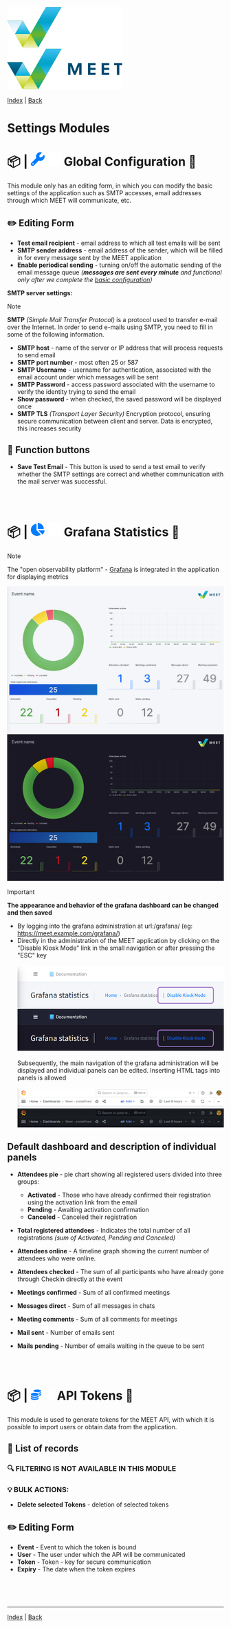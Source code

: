 [![MEET](../../_data/MEET_H_04.svg#gh-dark-mode-only "MEET")](../../README.md#gh-dark-mode-only)
[![MEET](../../_data/MEET_H_03.svg#gh-light-mode-only "MEET")](../../README.md#gh-light-mode-only)

[Index](../README.md) | [Back](0009.md)


# Settings Modules

# 📦 |&nbsp;![Global Configuration](../../_data/18.svg#gh-light-mode-only) ![Global Configuration](../../_data/dark/18.svg#gh-dark-mode-only) Global Configuration <a id='_1'></a>🔧

This module only has an editing form, in which you can modify the basic settings of the application such as SMTP accesses, email addresses through which MEET will communicate, etc.

## ✏️ Editing Form

- **Test email recipient** - email address to which all test emails will be sent
- **SMTP sender address** - email address of the sender, which will be filled in for every message sent by the MEET application
- **Enable periodical sending** - turning on/off the automatic sending of the email message queue *(**messages are sent every minute** and functional only after we complete the [basic configuration](0003.md))*

**SMTP server settings:**
> [!NOTE] 
>**SMTP** *(Simple Mail Transfer Protocol)* is a protocol used to transfer e-mail over the Internet. In order to send e-mails using SMTP, you need to fill in some of the following information.
- **SMTP host** - name of the server or IP address that will process requests to send email
- **SMTP port number** - most often 25 or 587
- **SMTP Username** - username for authentication, associated with the email account under which messages will be sent
- **SMTP Password** - access password associated with the username to verify the identity trying to send the email
- **Show password** - when checked, the saved password will be displayed once
- **SMTP TLS** *(Transport Layer Security)* Encryption protocol, ensuring secure communication between client and server. Data is encrypted, this increases security

## 💎 Function buttons
- **Save Test Email** - This button is used to send a test email to verify whether the SMTP settings are correct and whether communication with the mail server was successful.



<br /><br />
# 📦 |&nbsp;![Grafana Statistics](../../_data/22.svg#gh-light-mode-only) ![Grafana Statistics](../../_data/dark/22.svg#gh-dark-mode-only) Grafana Statistics <a id='_2'></a>🔧

> [!NOTE]
>The "open observability platform" - <a href="https://grafana.com/" target="_blank">Grafana</a> is integrated in the application for displaying metrics



![Grafana Statistics](../../_data/screenshots/0022.png#gh-light-mode-only "")
![Grafana Statistics](../../_data/screenshots/dark/0022.png#gh-dark-mode-only "")

> [!IMPORTANT]
> **The appearance and behavior of the grafana dashboard can be changed and then saved**
> - By logging into the grafana administration at url:/grafana/ (eg: https://meet.example.com/grafana/)
> - Directly in the administration of the MEET application by clicking on the "Disable Kiosk Mode" link in the small navigation or after pressing the "ESC" key
> <br /><br />
> ![Grafana Statistics](../../_data/screenshots/0023.png#gh-light-mode-only "")
> ![Grafana Statistics](../../_data/screenshots/dark/0023.png#gh-dark-mode-only "")
> <br /><br />
> Subsequently, the main navigation of the grafana administration will be displayed and individual panels can be edited.
> Inserting HTML tags into panels is allowed
> <br /><br />
>![Grafana Navigation](../../_data/screenshots/0021.png#gh-light-mode-only "")
>![Grafana Navigation](../../_data/screenshots/dark/0021.png#gh-dark-mode-only "")
>

## Default dashboard and description of individual panels

- **Attendees pie** - pie chart showing all registered users divided into three groups:
     - **Activated** - Those who have already confirmed their registration using the activation link from the email
     - **Pending** - Awaiting activation confirmation
     - **Canceled** - Canceled their registration

- **Total registered attendees** - Indicates the total number of all registrations *(sum of Activated, Pending and Canceled)*

- **Attendees online** - A timeline graph showing the current number of attendees who were online.

- **Attendees checked** - The sum of all participants who have already gone through Checkin directly at the event
- **Meetings confirmed** - Sum of all confirmed meetings
- **Messages direct** - Sum of all messages in chats
- **Meeting comments** - Sum of all comments for meetings
- **Mail sent** - Number of emails sent
- **Mails pending** - Number of emails waiting in the queue to be sent

<br /><br />
# 📦 |&nbsp;![API Tokens](../../_data/12.svg#gh-light-mode-only) ![API Tokens](../../_data/dark/12.svg#gh-dark-mode-only) API Tokens <a id='_3'></a>🔧
This module is used to generate tokens for the MEET API, with which it is possible to import users or obtain data from the application.

## 📄 List of records

### 🔍 FILTERING IS NOT AVAILABLE IN THIS MODULE

### 💡 BULK ACTIONS:
- **Delete selected Tokens** - deletion of selected tokens

## ✏️ Editing Form
- **Event** - Event to which the token is bound
- **User** - The user under which the API will be communicated
- **Token** - Token - key for secure communication
- **Expiry** - The date when the token expires

<br /><br /><br />

---
[Index](../README.md) | [Back](0009.md)
